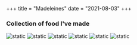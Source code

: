 +++
title = "Madeleines"
date = "2021-08-03"
+++
### Collection of food I've made

![static](/img/bread.jpg?width=100px)
![static](/img/begal.jpg?width=100px)
![static](/img/cake.jpg?width=100px)
![static](/img/pie.jpg?width=100px)
![static](/img/pastries.jpg?width=100px)
![static](/img/straw_cake.jpg?width=100px)
